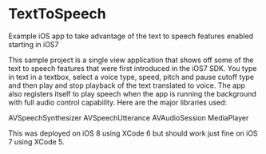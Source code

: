TextToSpeech
============

Example iOS app to take advantage of the text to speech features enabled starting in iOS7

This sample project is a single view application that shows off some of the text to speech features that were first introduced in the iOS7 SDK. You type in text in a textbox, select a voice type, speed, pitch and pause cutoff type and then play and stop playback of the text translated to voice. The app also registers itself to play speech when the app is running the background with full audio control capability. Here are the major libraries used:

AVSpeechSynthesizer
AVSpeechUtterance
AVAudioSession
MediaPlayer

This was deployed on iOS 8 using XCode 6 but should work just fine on iOS 7 using XCode 5.
